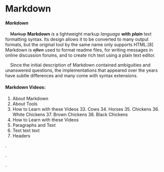 # Markdown

#### *Markdown*
&nbsp;&nbsp;&nbsp;&nbsp;~~Markup~~ __Markdown__ _is_ a lightweight markup *language* **with** *__plain__* text formatting syntax. Its design allows it to be converted to many output formats, but the original tool by the same name only supports HTML.[8] Markdown is *~~often~~* used to format readme files, for writing messages in online discussion forums, and to create rich text using a plain text editor.

&nbsp;&nbsp;&nbsp;&nbsp;Since the initial description of Markdown contained ambiguities and unanswered questions, the implementations that appeared over the years have subtle differences and many come with syntax extensions.

#### Markdown Videos:  
1. About Markdown  
200. About Tools  
32. How to Learn with these Videos 
    33. Cows
    34. Horses
    35. Chickens 
        36. White Chickens
        37. Brown Chickens
        38. Black Chickens    
04. How to Learn with these Videos  
4. Paragraphs and Text 
5. Text text text 
6. Headers  





.

.

.
